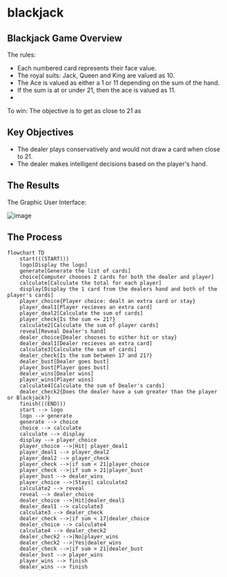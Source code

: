 # blackjack
## Blackjack Game Overview
The rules:
- Each numbered card represents their face value. 
- The royal suits: Jack, Queen and King are valued as 10. 
- The Ace is valued as either a 1 or 11 depending on the sum of the hand.
- If the sum is at or under 21, then the ace is valued as 11.
- 

To win:
The objective is to get as close to 21 as

## Key Objectives
- The dealer plays conservatively and would not draw a card when close to 21.   
- The dealer makes intelligent decisions based on the player's hand. 


## The Results



The Graphic User Interface:


![image](https://github.com/frantzalexander/blackjack/assets/128331579/e29b2424-cf0d-4d8e-af5a-a492f9c01cbf)

## The Process
```mermaid
flowchart TD
    start(((START)))
    logo[Display the logo]
    generate[Generate the list of cards]
    choice[Computer chooses 2 cards for both the dealer and player]
    calculate[Calculate the total for each player]
    display[Display the 1 card from the dealers hand and both of the player's cards]
    player_choice{Player choice: dealt an extra card or stay}
    player_deal1[Player recieves an extra card]
    player_deal2[Calculate the sum of cards]
    player_check{Is the sum <= 21?}
    calculate2[Calculate the sum of player cards]
    reveal[Reveal Dealer's hand]
    dealer_choice{Dealer chooses to either hit or stay}
    dealer_deal1[Dealer recieves an extra card]
    calculate3[Calculate the sum of cards]
    dealer_check{Is the sum between 17 and 21?}
    dealer_bust[Dealer goes bust]
    player_bust[Player goes bust]
    dealer_wins[Dealer wins]
    player_wins[Player wins]
    calculate4[Calculate the sum of Dealer's cards]
    dealer_check2{Does the dealer have a sum greater than the player or Blackjack?}
    finish(((END)))
    start --> logo
    logo --> generate
    generate --> choice
    choice --> calculate
    calculate --> display
    display --> player_choice
    player_choice -->|Hit| player_deal1
    player_deal1 --> player_deal2
    player_deal2 --> player_check
    player_check -->|if sum < 21|player_choice
    player_check -->|if sum > 21|player_bust
    player_bust --> dealer_wins
    player_choice -->|Stays| calculate2
    calculate2 --> reveal
    reveal --> dealer_choice
    dealer_choice -->|Hit|dealer_deal1
    dealer_deal1 --> calculate3
    calculate3 --> dealer_check
    dealer_check -->|if sum < 17|dealer_choice
    dealer_choice --> calculate4
    calculate4 --> dealer_check2
    dealer_check2 -->|No|player_wins
    dealer_check2 -->|Yes|dealer_wins
    dealer_check -->|if sum > 21|dealer_bust
    dealer_bust --> player_wins
    player_wins --> finish
    dealer_wins --> finish
```
